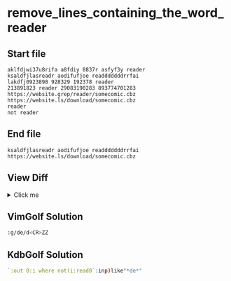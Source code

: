 # remove_lines_containing_the_word_reader
## Start file
```
aklfdjwi37u8rifa a8fdiy 8837r asfyf3y reader
ksaldfjlasreadr aodifufjoe readddddddrrfai 
lakdfj0923898 928329 192378 reader
213891823 reader 29083190283 893774701283
https://website.grep/reader/somecomic.cbz
https://website.ls/download/somecomic.cbz
reader
not reader
```
## End file
```
ksaldfjlasreadr aodifufjoe readddddddrrfai 
https://website.ls/download/somecomic.cbz
```
## View Diff
<details><summary>Click me</summary>

```
1d0
< aklfdjwi37u8rifa a8fdiy 8837r asfyf3y reader
3,5d1
< lakdfj0923898 928329 192378 reader
< 213891823 reader 29083190283 893774701283
< https://website.grep/reader/somecomic.cbz
7,8d2
< reader
< not reader
```
</details>

## VimGolf Solution
```sh
:g/de/d<CR>ZZ
```
## KdbGolf Solution
```q
`:out 0:i where not(i:read0`:inp)like"*de*"
```

